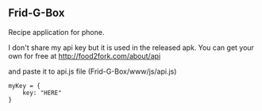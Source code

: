 ## Frid-G-Box
Recipe application for phone.

I don't share my api key but it is used in the released apk.
You can get your own for free at http://food2fork.com/about/api

and paste it to api.js file (Frid-G-Box/www/js/api.js)
```
myKey = {
    key: "HERE"
}
```